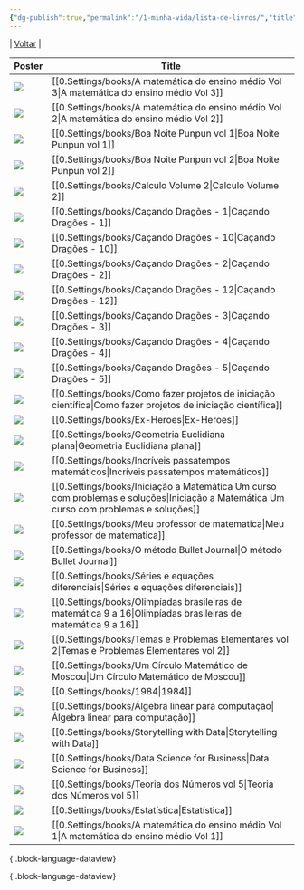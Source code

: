 ```yaml
---
{"dg-publish":true,"permalink":"/1-minha-vida/lista-de-livros/","title":"Lista de Livros","contentClasses":"cards cards-cover table-max dashboard","tags":["livros","moc"]}
---
```



| [Voltar](1.LIFE/index) | 
<div class="cards">

| Poster                                                                                                                                   | Title                                                                                                                                      |
| ---------------------------------------------------------------------------------------------------------------------------------------- | ------------------------------------------------------------------------------------------------------------------------------------------ |
| ![](https://pergamumweb.com.br/pergamumweb_ifrs/vinculos//000020/00002030.jpg)                                                           | [[0.Settings/books/A matemática do ensino médio Vol 3\|A matemática do ensino médio Vol 3]]                                             |
| ![](https://loja.sbm.org.br/media/catalog/product/cache/b986d5592b1dcfc7d5b7d57a6da9c9c9/c/p/cpm14_capa_1920x2757.jpg)                   | [[0.Settings/books/A matemática do ensino médio Vol 2\|A matemática do ensino médio Vol 2]]                                             |
| ![](http://books.google.com/books/content?id=hU2jDwAAQBAJ&printsec=frontCover&img=1&zoom=1&edge=curl&source=gbs_api)                     | [[0.Settings/books/Boa Noite Punpun vol 1\|Boa Noite Punpun vol 1]]                                                                     |
| ![](http://books.google.com/books/content?id=v0ajDwAAQBAJ&printsec=frontCover&img=1&zoom=1&edge=curl&source=gbs_api)                     | [[0.Settings/books/Boa Noite Punpun vol 2\|Boa Noite Punpun vol 2]]                                                                     |
| ![](http://books.google.com/books/content?id=7Dg5tAEACAAJ&printsec=frontCover&img=1&zoom=1&source=gbs_api)                               | [[0.Settings/books/Calculo Volume 2\|Calculo Volume 2]]                                                                                 |
| ![](https://m.media-amazon.com/images/I/91zovVYsWIL._SL1500_.jpg)                                                                        | [[0.Settings/books/Caçando Dragões - 1\|Caçando Dragões - 1]]                                                                           |
| ![](https://m.media-amazon.com/images/I/91zovVYsWIL._SL1500_.jpg)                                                                        | [[0.Settings/books/Caçando Dragões - 10\|Caçando Dragões - 10]]                                                                         |
| ![](https://m.media-amazon.com/images/I/91zovVYsWIL._SL1500_.jpg)                                                                        | [[0.Settings/books/Caçando Dragões - 2\|Caçando Dragões - 2]]                                                                           |
| ![](https://m.media-amazon.com/images/I/91zovVYsWIL._SL1500_.jpg)                                                                        | [[0.Settings/books/Caçando Dragões - 12\|Caçando Dragões - 12]]                                                                         |
| ![](https://m.media-amazon.com/images/I/91zovVYsWIL._SL1500_.jpg)                                                                        | [[0.Settings/books/Caçando Dragões - 3\|Caçando Dragões - 3]]                                                                           |
| ![](https://m.media-amazon.com/images/I/91zovVYsWIL._SL1500_.jpg)                                                                        | [[0.Settings/books/Caçando Dragões - 4\|Caçando Dragões - 4]]                                                                           |
| ![](https://m.media-amazon.com/images/I/91zovVYsWIL._SL1500_.jpg)                                                                        | [[0.Settings/books/Caçando Dragões - 5\|Caçando Dragões - 5]]                                                                           |
| ![](http://books.google.com/books/content?id=c_SJDwAAQBAJ&printsec=frontCover&img=1&zoom=1&edge=curl&source=gbs_api)                     | [[0.Settings/books/Como fazer projetos de iniciação científica\|Como fazer projetos de iniciação científica]]                           |
| ![](http://books.google.com/books/content?id=RrDSDwAAQBAJ&printsec=frontCover&img=1&zoom=1&source=gbs_api)                               | [[0.Settings/books/Ex-Heroes\|Ex-Heroes]]                                                                                               |
| ![](https://loja.sbm.org.br/media/catalog/product/cache/b986d5592b1dcfc7d5b7d57a6da9c9c9/c/p/cpm11_capa_1920x2757.jpg)                   | [[0.Settings/books/Geometria Euclidiana plana\|Geometria Euclidiana plana]]                                                             |
| ![](http://books.google.com/books/content?id=yRLUDwAAQBAJ&printsec=frontCover&img=1&zoom=1&edge=curl&source=gbs_api)                     | [[0.Settings/books/Incríveis passatempos matemáticos\|Incríveis passatempos matemáticos]]                                               |
| ![](https://loja.sbm.org.br/media/catalog/product/cache/b986d5592b1dcfc7d5b7d57a6da9c9c9/c/o/com_05_lojavirtual01.png)                   | [[0.Settings/books/Iniciação a Matemática Um curso com problemas e soluções\|Iniciação a Matemática Um curso com problemas e soluções]] |
| ![](https://loja.sbm.org.br/media/catalog/product/cache/b986d5592b1dcfc7d5b7d57a6da9c9c9/c/p/cpm04_capa_1920x2763.jpg)                   | [[0.Settings/books/Meu professor de matematica\|Meu professor de matematica]]                                                           |
| ![](http://books.google.com/books/content?id=mFFyDwAAQBAJ&printsec=frontCover&img=1&zoom=1&edge=curl&source=gbs_api)                     | [[0.Settings/books/O método Bullet Journal\|O método Bullet Journal]]                                                                   |
| ![](https://static.estantevirtual.com.br/book/00/175-4439-000/175-4439-000_detail1.png?ts=1710387552999&ims=220x330)                     | [[0.Settings/books/Séries e equações diferenciais\|Séries e equações diferenciais]]                                                     |
| ![](https://loja.sbm.org.br/media/catalog/product/cache/b986d5592b1dcfc7d5b7d57a6da9c9c9/c/o/com02_lojavirtual_01.png)                   | [[0.Settings/books/Olimpíadas brasileiras de matemática 9 a 16\|Olimpíadas brasileiras de matemática 9 a 16]]                           |
| ![](https://imgv2-2-f.scribdassets.com/img/document/670221276/original/d6d8ae3f40/1716457743?v=1)                                        | [[0.Settings/books/Temas e Problemas Elementares vol 2\|Temas e Problemas Elementares vol 2]]                                           |
| ![](https://loja.sbm.org.br/media/catalog/product/cache/b986d5592b1dcfc7d5b7d57a6da9c9c9/c/i/cirmos-small.png)                           | [[0.Settings/books/Um Círculo Matemático de Moscou\|Um Círculo Matemático de Moscou]]                                                   |
| ![](http://books.google.com/books/content?id=XxofEAAAQBAJ&printsec=frontcover&img=1&zoom=1&edge=curl&source=gbs_api)                     | [[0.Settings/books/1984\|1984]]                                                                                                         |
| ![](https://m.media-amazon.com/images/I/616YNtMmivS._SY466_.jpg)                                                                         | [[0.Settings/books/Álgebra linear para computação\|Álgebra linear para computação]]                                                     |
| ![](http://books.google.com/books/content?id=IheRCgAAQBAJ&printsec=frontcover&img=1&zoom=1&edge=curl&source=gbs_api)                     | [[0.Settings/books/Storytelling with Data\|Storytelling with Data]]                                                                     |
| ![](http://books.google.com/books/content?id=EZAtAAAAQBAJ&printsec=frontcover&img=1&zoom=1&edge=curl&source=gbs_api)                     | [[0.Settings/books/Data Science for Business\|Data Science for Business]]                                                               |
| ![](https://loja.sbm.org.br/media/catalog/product/cache/b986d5592b1dcfc7d5b7d57a6da9c9c9/w/h/whatsapp_image_2022-09-20_at_10.23.14.jpeg) | [[0.Settings/books/Teoria dos Números vol 5\|Teoria dos Números vol 5]]                                                                 |
| ![](https://m.media-amazon.com/images/I/91l41rK6DWL._SY466_.jpg)                                                                         | [[0.Settings/books/Estatística\|Estatística]]                                                                                           |
| ![](https://loja.sbm.org.br/media/catalog/product/cache/b986d5592b1dcfc7d5b7d57a6da9c9c9/c/p/cpm13_capa_1920x2757.jpg)                   | [[0.Settings/books/A matemática do ensino médio Vol 1\|A matemática do ensino médio Vol 1]]                                             |

{ .block-language-dataview}

{ .block-language-dataview}
</div>
